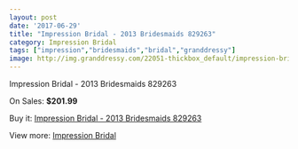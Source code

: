 ```yaml
---
layout: post
date: '2017-06-29'
title: "Impression Bridal - 2013 Bridesmaids 829263"
category: Impression Bridal
tags: ["impression","bridesmaids","bridal","granddressy"]
image: http://img.granddressy.com/22051-thickbox_default/impression-bridal-2013-bridesmaids-829263.jpg
---
```

Impression Bridal - 2013 Bridesmaids 829263

On Sales: **$201.99**
<a href="https://www.granddressy.com/en/impression-bridal/21000-impression-bridal-2013-bridesmaids-829263.html"><amp-img layout="responsive" width="600" height="600" src="//img.granddressy.com/22051-thickbox_default/impression-bridal-2013-bridesmaids-829263.jpg" alt="Impression Bridal - 2013 Bridesmaids 829263 0" /></a>

Buy it: [Impression Bridal - 2013 Bridesmaids 829263](https://www.granddressy.com/en/impression-bridal/21000-impression-bridal-2013-bridesmaids-829263.html "Impression Bridal - 2013 Bridesmaids 829263")

View more: [Impression Bridal](https://www.granddressy.com/en/219-impression-bridal "Impression Bridal")